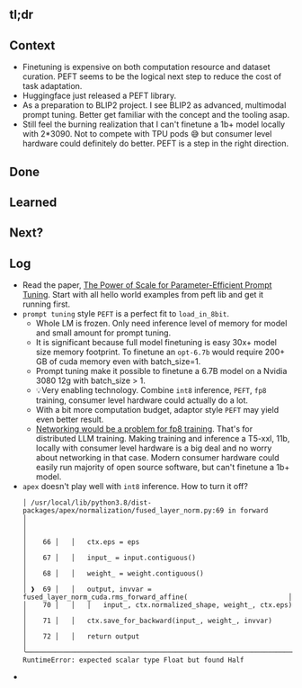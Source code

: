 ## tl;dr

## Context
- Finetuning is expensive on both computation resource and dataset curation. PEFT seems to be the logical next step to reduce the cost of task adaptation. 
- Huggingface just released a PEFT library. 
- As a preparation to BLIP2 project. I see BLIP2 as advanced, multimodal prompt tuning. Better get familiar with the concept and the tooling asap.
- Still feel the burning realization that I can't finetune a 1b+ model locally with 2*3090. Not to compete with TPU pods 😅 but consumer level hardware could definitely do better. PEFT is a step in the right direction.

## Done

## Learned

## Next?

## Log
- Read the paper, [The Power of Scale for Parameter-Efficient Prompt Tuning](https://arxiv.org/abs/2104.08691). Start with all hello world examples from peft lib and get it running first. 
- `prompt tuning` style `PEFT` is a perfect fit to `load_in_8bit`.  
  - Whole LM is frozen. Only need inference level of memory for model and small amount for prompt tuning.
  - It is significant because full model finetuning is easy 30x+ model size memory footprint. To finetune an `opt-6.7b` would require 200+ GB of cuda memory even with batch_size=1. 
  - Prompt tuning make it possible to finetune a 6.7B model on a Nvidia 3080 12g with batch_size > 1. 
  - 💡Very enabling technology. Combine  `int8` inference, `PEFT`, `fp8` training, consumer level hardware could actually do a lot. 
  - With a bit more computation budget, adaptor style `PEFT` may yield even better result.
  - [Networking would be a problem for fp8 training](https://twitter.com/Tim_Dettmers/status/1621930955673047040). That's for distributed LLM training. Making training and inference a T5-xxl, 11b, locally with consumer level hardware is a big deal and no worry about networking in that case. Modern consumer hardware could easily run majority of open source software, but can't finetune a 1b+ model.
- `apex` doesn't play well with `int8` inference. How to turn it off?
  ```
  │ /usr/local/lib/python3.8/dist-packages/apex/normalization/fused_layer_norm.py:69 in forward      │
  │                                                                                                  │
  │    66 │   │   ctx.eps = eps                                                                      │
  │    67 │   │   input_ = input.contiguous()                                                        │
  │    68 │   │   weight_ = weight.contiguous()                                                      │
  │ ❱  69 │   │   output, invvar = fused_layer_norm_cuda.rms_forward_affine(                         │
  │    70 │   │   │   input_, ctx.normalized_shape, weight_, ctx.eps)                                │
  │    71 │   │   ctx.save_for_backward(input_, weight_, invvar)                                     │
  │    72 │   │   return output                                                                      │
  ╰──────────────────────────────────────────────────────────────────────────────────────────────────╯
  RuntimeError: expected scalar type Float but found Half
  ```
-